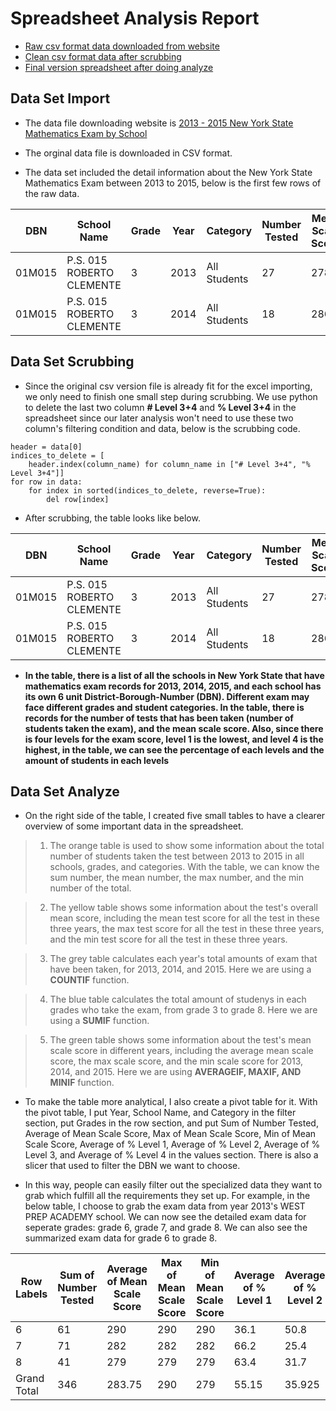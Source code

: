# Spreadsheet Analysis Report

+ [Raw csv format data downloaded from website](data/exam_score.csv)
+ [Clean csv format data after scrubbing](data/clean_data.csv)
+ [Final version spreadsheet after doing analyze](data/final_version_data.xlsx)
  
## Data Set Import
+ The data file downloading website is [2013 - 2015 New York State Mathematics Exam by School](https://data.cityofnewyork.us/Education/2013-2015-New-York-State-Mathematics-Exam-by-Schoo/gcvr-n8qw/about_data)

+ The orginal data file is downloaded in CSV format.
+ The data set included the detail information about the New York State Mathematics Exam between 2013 to 2015, below is the first few rows of the raw data.

|DBN|School Name|Grade|Year|Category|Number Tested|Mean Scale Score|# Level 1|% Level 1|# Level 2|% Level 2|# Level 3|% Level 3|# Level 4|% Level 4|# Level 3+4|% Level 3+4|
|---|---|---|---|---|---|---|---|---|---|---|---|---|---|---|---|---|
|01M015|P.S. 015 ROBERTO CLEMENTE|3|2013|All Students|27|278|16|59.3|11|40.7|0|0|0|0|0|0|
|01M015|P.S. 015 ROBERTO CLEMENTE|3|2014|All Students|18|286|6|33.3|9|50|2|11.1|1|5.6|3|16.7|

## Data Set Scrubbing

+ Since the original csv version file is already fit for the excel importing, we only need to finish one small step during scrubbing. We use python to delete the last two column **# Level 3+4** and **% Level 3+4** in the spreadsheet since our later analysis won't need to use these two column's filtering condition and data, below is the scrubbing code. 

```
header = data[0]
indices_to_delete = [
    header.index(column_name) for column_name in ["# Level 3+4", "% Level 3+4"]]
for row in data:
    for index in sorted(indices_to_delete, reverse=True):
        del row[index]
```

+ After scrubbing, the table looks like below.

|DBN|School Name|Grade|Year|Category|Number Tested|Mean Scale Score|# Level 1|% Level 1|# Level 2|% Level 2|# Level 3|% Level 3|# Level 4|% Level 4|
|---|---|---|---|---|---|---|---|---|---|---|---|---|---|---|
|01M015|P.S. 015 ROBERTO CLEMENTE|3|2013|All Students|27|278|16|59.3|11|40.7|0|0|0|0|
|01M015|P.S. 015 ROBERTO CLEMENTE|3|2014|All Students|18|286|6|33.3|9|50|2|11.1|1|5.6|

+ **In the table, there is a list of all the schools in New York State that have mathematics exam records for 2013, 2014, 2015, and each school has its own 6 unit District-Borough-Number (DBN). Different exam may face different grades and student categories. In the table, there is records for the number of tests that has been taken (number of students taken the exam), and the mean scale score. Also, since there is four levels for the exam score, level 1 is the lowest, and level 4 is the highest, in the table, we can see the percentage of each levels and the amount of students in each levels**

## Data Set Analyze

+ On the right side of the table, I created five small tables to have a clearer overview of some important data in the spreadsheet. 

>1. The orange table is used to show some information about the total number of students taken the test between 2013 to 2015 in all schools, grades, and categories. With the table, we can know the sum number, the mean number, the max number, and the min number of the total.

>2. The yellow table shows some information about the test's overall mean score, including the mean test score for all the test in these three years, the max test score for all the test in these three years, and the min test score for all the test in these three years.

>3. The grey table calculates each year's total amounts of exam that have been taken, for 2013, 2014, and 2015. Here we are using a **COUNTIF** function.

>4. The blue table calculates the total amount of studenys in each grades who take the exam, from grade 3 to grade 8. Here we are using a **SUMIF** function.

>5. The green table shows some information about the test's mean scale score in different years, including the average mean scale score, the max scale score, and the min scale score for 2013, 2014, and 2015. Here we are using **AVERAGEIF, MAXIF, AND MINIF** function.

+ To make the table more analytical, I also create a pivot table for it. With the pivot table, I put Year, School Name, and Category in the filter section, put Grades in the row section, and put Sum of Number Tested, Average of Mean Scale Score, Max of Mean Scale Score, Min of Mean Scale Score, Average of % Level 1, Average of % Level 2, Average of % Level 3, and Average of % Level 4 in the values section. There is also a slicer that used to filter the DBN we want to choose. 

+ In this way, people can easily filter out the specialized data they want to grab which fulfill all the requirements they set up. For example, in the below table, I choose to grab the exam data from year 2013's WEST PREP ACADEMY school. We can now see the detailed exam data for seperate grades: grade 6, grade 7, and grade 8. We can also see the summarized exam data for grade 6 to grade 8.

|Row Labels|	Sum of Number Tested|	Average of Mean Scale Score|Max of Mean Scale Score|Min of Mean Scale Score|	Average of % Level 1|	Average of % Level 2|	Average of % Level 3|	Average of % Level 4|
|---|---|---|----|---|---|---|---|---|
|6|61|	290|	290|	290|	36.1|	50.8|	6.6|	6.6|
|7|	71|	282|	282|	282|	66.2|	25.4|	8.5|	0|
|8|	41|	279|	279|	279|	63.4|	31.7|	4.9	|0|
|Grand Total|	346|	283.75|	290|	279|	55.15|	35.925|	6.725|	2.225|
